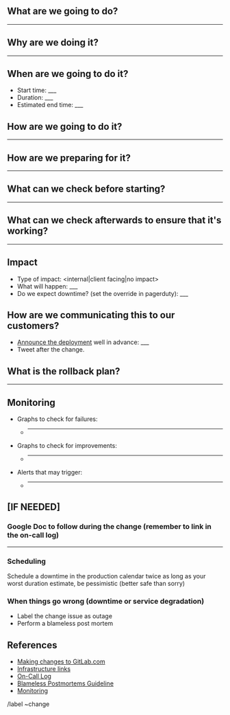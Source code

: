 ## What are we going to do?
___

## Why are we doing it?
___

## When are we going to do it?

* Start time: ___
* Duration: ___
* Estimated end time: ___

## How are we going to do it?
___

## How are we preparing for it?
___

## What can we check before starting?
___

## What can we check afterwards to ensure that it's working?
___

## Impact

* Type of impact: <internal|client facing|no impact>
* What will happen: ___
* Do we expect downtime? (set the override in pagerduty): ___

## How are we communicating this to our customers?

* [Announce the deployment] well in advance: ___
* Tweet after the change.

[Announce the deployment]: https://gitlab.com/gitlab-org/takeoff/blob/master/doc/announce-a-deployment.md

## What is the rollback plan?
___

## Monitoring

* Graphs to check for failures:
  * ___
* Graphs to check for improvements:
  * ___
* Alerts that may trigger:
  * ___

## [IF NEEDED]

### Google Doc to follow during the change (remember to link in the on-call log)
___

### Scheduling

Schedule a downtime in the production calendar twice as long as your worst duration estimate, be pessimistic (better safe than sorry)

### When things go wrong (downtime or service degradation)

* Label the change issue as outage
* Perform a blameless post mortem

## References

* [Making changes to GitLab.com](https://about.gitlab.com/handbook/infrastructure/#making-changes-to-gitlabcom)
* [Infrastructure links](https://about.gitlab.com/handbook/infrastructure/#common-links)
* [On-Call Log](https://docs.google.com/document/d/1nWDqjzBwzYecn9Dcl4hy1s4MLng_uMq-8yGRMxtgK6M/edit#)
* [Blameless Postmortems Guideline](https://about.gitlab.com/handbook/infrastructure/#postmortems)
* [Monitoring](http://monitor.gitlab.net)

/label ~change

